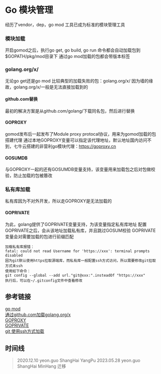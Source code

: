# Go 模块管理
经历了vendor，dep，go mod 工具已成为标准的模块管理工具

### 模块加载
开启gomod之后，执行go get, go build, go run 命令都会自动加载包到$GOPATH/pkg/mod目录下
通过go mod加载的包都会带版本标签

### golang.org/x/
无论go get还是go mod 比较典型的加载失败的包：golang.org/x/
因为墙的缘故，golang.org/x/一般是无法直接加载到的
#### github.com替换
最初的解决方案是从github.com/golang/下载同名包，然后进行替换
#### GOPROXY
gomod发布后一起发布了Module proxy protocal协议，用来为gomod加载的包搭建代理
通过本地GOPROXY变量可以指定该代理地址，默认地址国内访问不到，七牛云搭建的非营利go模块代理：https://goproxy.cn
#### GOSUMDB
与GOPROXY一起的还有GOSUMDB变量支持，该变量用来加载包之后对包做校验，防止加载的包被篡改

### 私有库加载
私有库因为不对外开发，所以走GOPROXY是无法加载的
#### GOPRIVATE
为此，golang提供了GOPRIVATE变量支持，为该变量指定私有库地址
配置GOPRIVATE之后，会从该地址加载私有库，并且跳过GOSUM校验
GOPRIVATE变量会对需要加载的包进行前缀匹配
```
加载私有库报错：
fatal: could not read Username for 'https://xxx': terminal prompts disabled
因为git默认使用https拉取源端库，而私有库一般配置ssh方式访问，所以需要修改git拉取方式未ssh
使用如下命令：
git config --global --add url."git@xxx:".insteadOf "https://xxx"
执行后，可以在~/.gitconfig文件中查看修改
```

## 参考链接
[go mod](post/go-mod.md)  
[通过github.com加载golang.org/x](https://blog.csdn.net/u011768994/article/details/78477143)  
[GOPROXY](https://segmentfault.com/a/1190000020293616)  
[GOPRIVATE](https://segmentfault.com/a/1190000021127791)  
[git 使用ssh方式加载](https://blog.csdn.net/jackgo73/article/details/90604180)  

## 时间线
> 2020.12.10 yeon.guo ShangHai YangPu
> 2023.05.28 yeon.guo ShangHai MinHang 迁移
